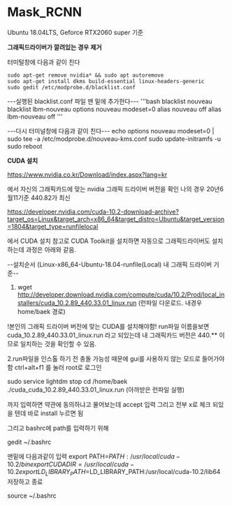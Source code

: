 # Mask_RCNN
Ubuntu 18.04LTS, Geforce RTX2060 super 기준

**그래픽드라이버가 깔려있는 경우 제거**

터미털창에 다음과 같이 친다

    sudo apt-get remove nvidia* && sudo apt autoremove
    sudo apt-get install dkms build-essential linux-headers-generic
    sudo gedit /etc/modprobe.d/blacklist.conf


---실행된 blacklist.conf 파일 맨 밑에 추가한다---
'''bash
blacklist nouveau
blacklist lbm-nouveau
options nouveau modeset=0
alias nouveau off
alias lbm-nouveau off
'''

---다시 터미널창에 다음과 같이 친다---
echo options nouveau modeset=0 | sudo tee -a /etc/modprobe.d/nouveau-kms.conf
sudo update-initramfs -u
sudo reboot

**CUDA 설치**

https://www.nvidia.co.kr/Download/index.aspx?lang=kr    

에서 자신의 그래픽카드에 맞는 nvidia 그래픽 드라이버 버전을 확인
나의 경우 20년6월11기준 440.82가 최신
 
  
https://developer.nvidia.com/cuda-10.2-download-archive?target_os=Linux&target_arch=x86_64&target_distro=Ubuntu&target_version=1804&target_type=runfilelocal 
   
에서 CUDA 설치
참고로 CUDA Toolkit을 설치하면 자동으로 그래픽드라이버도 설치하는데 과정은 아래와 같음.


--설치순서 (Linux-x86_64-Ubuntu-18.04-runfile(Local) 내 그래픽 드라이버 기준--
  
 1. wget http://developer.download.nvidia.com/compute/cuda/10.2/Prod/local_installers/cuda_10.2.89_440.33.01_linux.run 
    (런파일 다운로드. 내경우 home/baek 경로)
 
  !본인의 그래픽 드라이버 버전에 맞는 CUDA를 설치해야함! 
  run파일 이름을보면 cuda_10.2.89_440.33.01_linux.run 라고 되있는데 내 그래픽카드 버전은 440.** 이므로 일치하는 것을 확인할 수 있음.

 2.run파일을 인스톨 하기 전 충돌 가능성 때문에 gui를 사용하지 않는 모드로 들어가야함
   ctrl+alt+f1 
   를 눌러 root로 로그인
   
 
   sudo service lightdm stop
   cd /home/baek
   ./cuda_cuda_10.2.89_440.33.01_linux.run      (아까받은 런파일 실행)
 
 
 
 까지 입력하면 약관에 동의하냐고 물어보는데  accept 입력
 그리고 전부 x로 체크 되있을 텐데 바로 install 누르면 됨
 
 그리고 bashrc에 path를 입력하기 위해
 
 
 gedit ~/.bashrc  
 
 맨밑에 다음과같이 입력
 export PATH=$PATH:/usr/local/cuda-10.2/bin
 export CUDADIR=/usr/local/cuda-10.2
 export LD_LIBRARY_PATH=$LD_LIBRARY_PATH:/usr/local/cuda-10.2/lib64
 저장하고 종료
 
 source ~/.bashrc 
 
 

 
 
